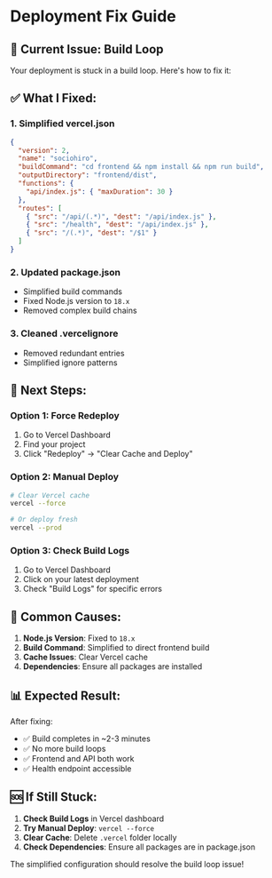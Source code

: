 # Deployment Fix Guide

## 🚨 **Current Issue: Build Loop**

Your deployment is stuck in a build loop. Here's how to fix it:

## ✅ **What I Fixed:**

### 1. **Simplified vercel.json**
```json
{
  "version": 2,
  "name": "sociohiro",
  "buildCommand": "cd frontend && npm install && npm run build",
  "outputDirectory": "frontend/dist",
  "functions": {
    "api/index.js": { "maxDuration": 30 }
  },
  "routes": [
    { "src": "/api/(.*)", "dest": "/api/index.js" },
    { "src": "/health", "dest": "/api/index.js" },
    { "src": "/(.*)", "dest": "/$1" }
  ]
}
```

### 2. **Updated package.json**
- Simplified build commands
- Fixed Node.js version to `18.x`
- Removed complex build chains

### 3. **Cleaned .vercelignore**
- Removed redundant entries
- Simplified ignore patterns

## 🚀 **Next Steps:**

### **Option 1: Force Redeploy**
1. Go to Vercel Dashboard
2. Find your project
3. Click "Redeploy" → "Clear Cache and Deploy"

### **Option 2: Manual Deploy**
```bash
# Clear Vercel cache
vercel --force

# Or deploy fresh
vercel --prod
```

### **Option 3: Check Build Logs**
1. Go to Vercel Dashboard
2. Click on your latest deployment
3. Check "Build Logs" for specific errors

## 🔧 **Common Causes:**

1. **Node.js Version**: Fixed to `18.x`
2. **Build Command**: Simplified to direct frontend build
3. **Cache Issues**: Clear Vercel cache
4. **Dependencies**: Ensure all packages are installed

## 📊 **Expected Result:**

After fixing:
- ✅ Build completes in ~2-3 minutes
- ✅ No more build loops
- ✅ Frontend and API both work
- ✅ Health endpoint accessible

## 🆘 **If Still Stuck:**

1. **Check Build Logs** in Vercel dashboard
2. **Try Manual Deploy**: `vercel --force`
3. **Clear Cache**: Delete `.vercel` folder locally
4. **Check Dependencies**: Ensure all packages are in package.json

The simplified configuration should resolve the build loop issue! 